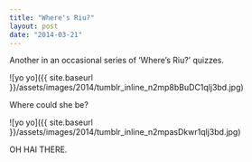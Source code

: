 ```yaml
---
title: "Where's Riu?"
layout: post
date: "2014-03-21"
---
```


Another in an occasional series of ‘Where’s Riu?’ quizzes. 

![yo yo]({{ site.baseurl }}/assets/images/2014/tumblr_inline_n2mp8bBuDC1qlj3bd.jpg)

Where could she be?

![yo yo]({{ site.baseurl }}/assets/images/2014/tumblr_inline_n2mpasDkwr1qlj3bd.jpg)

OH HAI THERE.
